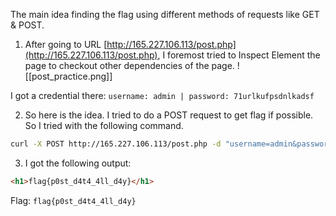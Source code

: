 The main idea finding the flag using different methods of requests like GET & POST.

1. After going to URL [http://165.227.106.113/post.php](http://165.227.106.113/post.php),  I foremost tried to Inspect Element the page to checkout other dependencies of the page.
![[post_practice.png]]

I got a credential there: `username: admin | password: 71urlkufpsdnlkadsf`

2. So here is the idea. I tried to do a POST request to get flag if possible. So I tried with the following command.
```bash
curl -X POST http://165.227.106.113/post.php -d "username=admin&password=71urlkufpsdnlkadsf"
```
3. I got the following output:
```html
<h1>flag{p0st_d4t4_4ll_d4y}</h1>
```

Flag: ``flag{p0st_d4t4_4ll_d4y}``

